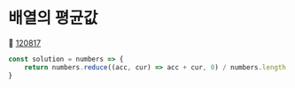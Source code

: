 # 배열의 평균값
🔗 <a href="https://school.programmers.co.kr/learn/courses/30/lessons/120817">120817</a>

```javascript
const solution = numbers => {
    return numbers.reduce((acc, cur) => acc + cur, 0) / numbers.length
}
```
